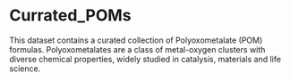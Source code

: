 # Currated_POMs
This dataset contains a curated collection of Polyoxometalate (POM) formulas. Polyoxometalates are a class of metal-oxygen clusters with diverse chemical properties, widely studied in catalysis, materials and life science. 
